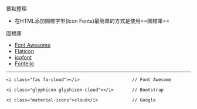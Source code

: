 要點整理
- 在HTML添加圖標字型(Icon Fonts)最簡單的方式是使用==圖標庫==

圖標庫
- [Font Awesome](https://fontawesome.com/)
- [Flaticon](https://www.flaticon.com/)
- [icofont](https://www.iconfont.cn/)
- [Fontello](https://fontello.com/)

---

```
<i class="fas fa-cloud"></i>					// Font Awesome
```

```
<i class="glyphicon glyphicon-cloud"></i>		// Bootstrap
```

```
<i class="material-icons">cloud</i>				// Google
```